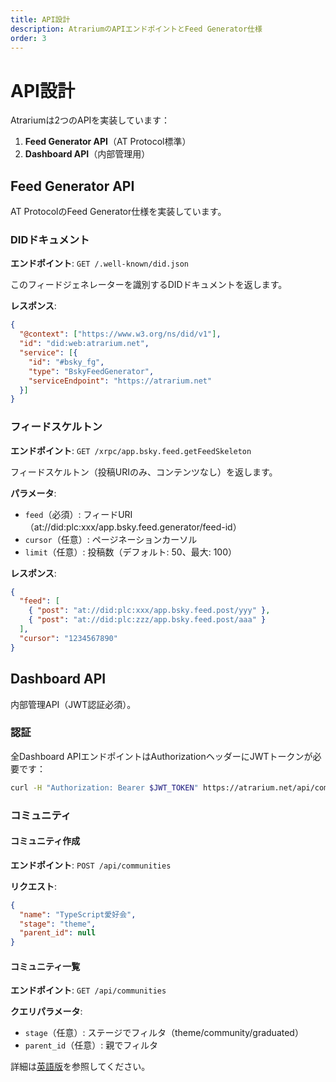 ```yaml
---
title: API設計
description: AtrariumのAPIエンドポイントとFeed Generator仕様
order: 3
---
```


# API設計

Atrariumは2つのAPIを実装しています：

1. **Feed Generator API**（AT Protocol標準）
2. **Dashboard API**（内部管理用）

## Feed Generator API

AT ProtocolのFeed Generator仕様を実装しています。

### DIDドキュメント

**エンドポイント**: `GET /.well-known/did.json`

このフィードジェネレーターを識別するDIDドキュメントを返します。

**レスポンス**:
```json
{
  "@context": ["https://www.w3.org/ns/did/v1"],
  "id": "did:web:atrarium.net",
  "service": [{
    "id": "#bsky_fg",
    "type": "BskyFeedGenerator",
    "serviceEndpoint": "https://atrarium.net"
  }]
}
```

### フィードスケルトン

**エンドポイント**: `GET /xrpc/app.bsky.feed.getFeedSkeleton`

フィードスケルトン（投稿URIのみ、コンテンツなし）を返します。

**パラメータ**:
- `feed`（必須）: フィードURI（at://did:plc:xxx/app.bsky.feed.generator/feed-id）
- `cursor`（任意）: ページネーションカーソル
- `limit`（任意）: 投稿数（デフォルト: 50、最大: 100）

**レスポンス**:
```json
{
  "feed": [
    { "post": "at://did:plc:xxx/app.bsky.feed.post/yyy" },
    { "post": "at://did:plc:zzz/app.bsky.feed.post/aaa" }
  ],
  "cursor": "1234567890"
}
```

## Dashboard API

内部管理API（JWT認証必須）。

### 認証

全Dashboard APIエンドポイントはAuthorizationヘッダーにJWTトークンが必要です：

```bash
curl -H "Authorization: Bearer $JWT_TOKEN" https://atrarium.net/api/communities
```

### コミュニティ

#### コミュニティ作成

**エンドポイント**: `POST /api/communities`

**リクエスト**:
```json
{
  "name": "TypeScript愛好会",
  "stage": "theme",
  "parent_id": null
}
```

#### コミュニティ一覧

**エンドポイント**: `GET /api/communities`

**クエリパラメータ**:
- `stage`（任意）: ステージでフィルタ（theme/community/graduated）
- `parent_id`（任意）: 親でフィルタ

詳細は[英語版](/architecture/api)を参照してください。
